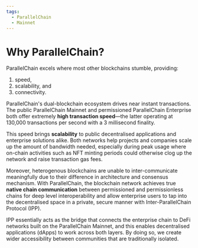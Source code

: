 ```yaml
---
tags:
  - ParallelChain
  - Mainnet
---
```


# Why ParallelChain?

ParallelChain excels where most other blockchains stumble, providing:

  1. speed, 
  2. scalability, and 
  3. connectivity.

ParallelChain's dual-blockchain ecosystem drives near instant transactions. The public ParallelChain Mainnet and permissioned ParallelChain Enterprise both offer extremely **high transaction speed**—the latter operating at 130,000 transactions per second with a 3 millisecond finality.

This speed brings **scalability** to public decentralised applications and enterprise solutions alike. Both networks help projects and companies scale up the amount of bandwidth needed, especially during peak usage where on-chain activities such as NFT minting periods could otherwise clog up the network and raise transaction gas fees.

Moreover, heterogenous blockchains are unable to inter-communicate meaningfully due to their difference in architecture and consensus mechanism. With ParallelChain, the blockchain network achieves true **native chain communication** between permissioned and permissionless chains for deep level interoperability and allow enterprise users to tap into the decentralised space in a private, secure manner with Inter-ParallelChain Protocol (IPP).

IPP essentially acts as the bridge that connects the enterprise chain to DeFi networks built on the ParallelChain Mainnet, and this enables decentralised applications (dApps) to work across both layers. By doing so, we create wider accessibility between communities that are traditionally isolated.
